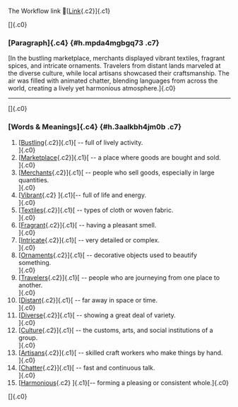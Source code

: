 The Workflow link
👏[[Link](https://www.google.com/url?q=http://www.google.com&sa=D&source=editors&ust=1760984402418833&usg=AOvVaw0Uym4Pc_zAOkTbvgp126uY){.c2}]{.c1}

[]{.c0}

### [Paragraph]{.c4} {#h.mpda4mgbgq73 .c7}

[In the bustling marketplace, merchants displayed vibrant textiles,
fragrant spices, and intricate ornaments. Travelers from distant lands
marveled at the diverse culture, while local artisans showcased their
craftsmanship. The air was filled with animated chatter, blending
languages from across the world, creating a lively yet harmonious
atmosphere.]{.c0}

------------------------------------------------------------------------

[]{.c0}

### [Words & Meanings]{.c4} {#h.3aalkbh4jm0b .c7}

1.  [[Bustling](https://www.google.com/url?q=http://www.google.com&sa=D&source=editors&ust=1760984402419944&usg=AOvVaw1ZI5ViMkXR63t8MhXui98k){.c2}]{.c1}[ --
    full of lively activity.\
    ]{.c0}
2.  [[Marketplace](https://www.google.com/url?q=http://www.google.com&sa=D&source=editors&ust=1760984402420167&usg=AOvVaw3-Hdsa12P-v7KF20bP4wtT){.c2}]{.c1}[ --
    a place where goods are bought and sold.\
    ]{.c0}
3.  [[Merchants](https://www.google.com/url?q=http://www.google.com&sa=D&source=editors&ust=1760984402420383&usg=AOvVaw3rz55v1qHbC9GrWjDBhyIx){.c2}]{.c1}[ --
    people who sell goods, especially in large quantities.\
    ]{.c0}
4.  [[Vibrant](https://www.google.com/url?q=http://www.google.com&sa=D&source=editors&ust=1760984402420589&usg=AOvVaw0DZ4X3P44TCh6sU7iPwbIE){.c2}
    ]{.c1}[-- full of life and energy.\
    ]{.c0}
5.  [[Textiles](https://www.google.com/url?q=http://www.google.com&sa=D&source=editors&ust=1760984402420764&usg=AOvVaw1fBLWeOMJd4i2i5eDwVpPR){.c2}]{.c1}[ --
    types of cloth or woven fabric.\
    ]{.c0}
6.  [[Fragrant](https://www.google.com/url?q=http://www.google.com&sa=D&source=editors&ust=1760984402420945&usg=AOvVaw2OUtSRKwsiIlV8bwTmzHjr){.c2}]{.c1}[ --
    having a pleasant smell.\
    ]{.c0}
7.  [[Intricate](https://www.google.com/url?q=http://www.google.com&sa=D&source=editors&ust=1760984402421128&usg=AOvVaw1wmcAyL_URyITIEGq9qO_5){.c2}]{.c1}[ --
    very detailed or complex.\
    ]{.c0}
8.  [[Ornaments](https://www.google.com/url?q=http://www.google.com&sa=D&source=editors&ust=1760984402421323&usg=AOvVaw3jrbYWBqGlUDFM62fBxoVV){.c2}]{.c1}[ --
    decorative objects used to beautify something.\
    ]{.c0}
9.  [[Travelers](https://www.google.com/url?q=http://www.google.com&sa=D&source=editors&ust=1760984402421568&usg=AOvVaw2CkpMqr3F2OiicAS0aK9Xv){.c2}]{.c1}[ --
    people who are journeying from one place to another.\
    ]{.c0}
10. [[Distant](https://www.google.com/url?q=http://www.google.com&sa=D&source=editors&ust=1760984402421778&usg=AOvVaw0BXzjND647eXEgCzdHcV0f){.c2}]{.c1}[ --
    far away in space or time.\
    ]{.c0}
11. [[Diverse](https://www.google.com/url?q=http://www.google.com&sa=D&source=editors&ust=1760984402421938&usg=AOvVaw09DCPHzBhE7wpra7dmJsXt){.c2}]{.c1}[ --
    showing a great deal of variety.\
    ]{.c0}
12. [[Culture](https://www.google.com/url?q=http://www.google.com&sa=D&source=editors&ust=1760984402422108&usg=AOvVaw3-lW4_86qC9nsv9v3BPyTs){.c2}]{.c1}[ --
    the customs, arts, and social institutions of a group.\
    ]{.c0}
13. [[Artisans](https://www.google.com/url?q=http://www.google.com&sa=D&source=editors&ust=1760984402422308&usg=AOvVaw1UEnxQDmVCTxSw-Hf5bz36){.c2}]{.c1}[ --
    skilled craft workers who make things by hand.\
    ]{.c0}
14. [[Chatter](https://www.google.com/url?q=http://www.google.com&sa=D&source=editors&ust=1760984402422490&usg=AOvVaw1Il9iGjNxHmBCML-eG7tcV){.c2}]{.c1}[ --
    fast and continuous talk.\
    ]{.c0}
15. [[Harmonious](https://www.google.com/url?q=http://www.google.com&sa=D&source=editors&ust=1760984402422647&usg=AOvVaw0BbP0AkVB6kWDKNESBWwyR){.c2}
    ]{.c1}[-- forming a pleasing or consistent whole.]{.c0}

[]{.c0}
